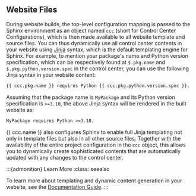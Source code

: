 
## Website Files

During website builds, the top-level configuration mapping is passed
to the Sphinx environment as an object named `ccc` (short for Control Center Configurations),
which is then made available to all website template and source files.
You can thus dynamically use all control center contents in your website
using [Jinja](https://jinja.palletsprojects.com/) syntax,
which is the default templating engine for Sphinx.
For example, to mention your package's name and Python version specification,
which can be respectively found at `$.pkg.name` and `$.pkg.python.version.spec` in the control center,
you can use the following Jinja syntax in your website content:

```md
{‎{ ccc.pkg.name }} requires Python {‎{ ccc.pkg.python.version.spec }}.
```

Assuming that the package name is `MyPackage` and its Python version specification is `>=3.10`,
the above Jinja syntax will be rendered in the built website as:

```md
MyPackage requires Python >=3.10.
```

{{ ccc.name }} also configures Sphinx to enable full Jinja templating
not only in template files but also in all other source files.
Together with the availability of the entire project configuration in the `ccc` object,
this allows you to dynamically create sophisticated contents
that are automatically updated with any changes to the control center.

:::{admonition} Learn More
:class: seealso

To learn more about templating and dynamic content generation in your website,
see the [Documentation Guide](#website).
:::
